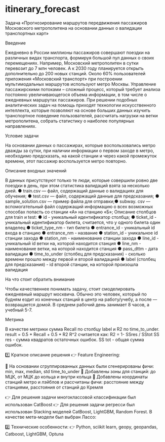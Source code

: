 # itinerary_forecast
Задача «Прогнозирование маршрутов передвижения
пассажиров Московского метрополитена на основании данных
о валидации транспортных карт»

Введение

Ежедневно в России миллионы пассажиров совершают поездки на
различных видах транспорта, формируя большой пул данных о своих
перемещениях. Например, Московский метрополитен в сутки перевозит до
7 млн человек. А к 2030 году планируется открыть дополнительно до 200
новых станций. Около 60% пользователей приложения «Московский
транспорт» при построении мультимодальных маршрутов используют метро
Москвы.
Управление пассажирскими потоками – сложный процесс, который
требует анализа постоянно увеличивающегося объема информации, в том
числе о ежедневных маршрутах пассажиров. При решении подобных
аналитических задач на помощь приходят технологии искусственного
интеллекта, которые позволяют на основе больших данных изучить
транспортное поведение пользователей, рассчитать нагрузки на ветки
метрополитена, собрать статистику о наиболее популярных направлениях.

Условие задачи

На основании данных о пассажирах, которые воспользовались метро
дважды за сутки, при наличии информации о первом заходе в метро,
необходимо предсказать, на какой станции и через какой промежуток
времени, этот пассажир воспользуется метро повторно.

Описание входных значений

В данных присутствуют только те люди, которые совершили ровно две
поездки в день, при этом статистика валидаций взята за несколько дней.
● train.csv — файл, содержащий данные о валидациях для обучения;
● test.csv — файл, содержащий данные для предсказания;
● sample_solution.csv — пример файла для отправки;● subway. csv — вспомогательный файл содержащий информацию о всех
возможных способах попасть со станции «А» на станцию «Б»;
Описание столбцов для train и test:
● id - уникальный идентификатор столбца;
● ticket_id - уникальный идентификатор билета, считается, что у одного
билета один владелец
● ticket_type_nm - тип билета
● entrance_id - уникальный id входа в станцию
● entrance_nm - название
● station_id - уникальное id станции захода
● station_nm - наименование станции захода
● line_id - уникальный id ветки на, которой находится станция
● line_nm - наименование ветки, на которой находится станция
● pass_dttm - дата валидации
● time_to_under (столбец для предсказания) - сколько времени прошло
между первой и второй валидацией
● label (столбец для предсказания) - id второй станции, на которой
произошла валидация

На что стоит обратить внимание

Чтобы качественнее понимать задачу, стоит смоделировать
ежедневный маршрут москвича. Обычно это человек, который по будням
ездит из конечных станций в центр на работу/учебу, а после — возвращается
домой. В среднем рабочий день занимает 8 часов, а учебный 5-7.

Метрика

В качестве метрики сумма Recall по столбцу label и R2 по
time_to_under.
result = 0.5 * Recall + 0.5 * R2
R^2 считается как:
R2 = 1- SSres / SStot
SS res - сумма квадратов остаточных ошибок.
SS tot - общая сумма ошибок.


1️⃣ Краткое описание решения
👉 Feature Engineering:

📌 На основании сгруппированных данных были сгенерированы фичи: min, max, median, std time_to_under
📌 Добавлены зоны для станций: до МЦК, от МЦК до кольца  и внутри кольца
📌 Добавлены координаты станций метро и лэйблов и рассчитаны фичи: расстояние между станциями, расстояния от станций до Кремля

👉 Для решения задачи многоклассовой классификации был использован CatBoost
👉 Для решения задачи регресси был использован Stacking моделей CatBoost, LightGBM, Random Forest. В качестве мета-модели был выбран Лассо:

2️⃣ Технические особенности:
👉 Python, sciikit learn, geopy, geopandas, Catboost, LightGBM, Optuna
